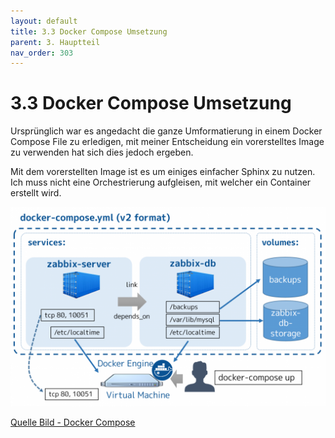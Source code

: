 ```yaml
---
layout: default
title: 3.3 Docker Compose Umsetzung
parent: 3. Hauptteil
nav_order: 303
---
```


# 3.3 Docker Compose Umsetzung

Ursprünglich war es angedacht die ganze Umformatierung in einem Docker Compose File zu erledigen, mit meiner Entscheidung ein vorerstelltes Image zu verwenden hat sich dies jedoch ergeben.

Mit dem vorerstellten Image ist es um einiges einfacher Sphinx zu nutzen. Ich muss nicht eine Orchestrierung aufgleisen, mit welcher ein Container erstellt wird.

![Docker Compose](../ressources/images/docker/docker-compose-services.png)

[Quelle Bild - Docker Compose](../anhang/quellen.html#519-docker-compose)

